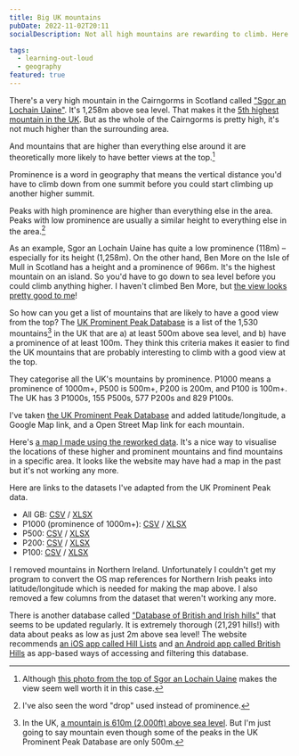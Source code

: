 ```yaml
---
title: Big UK mountains
pubDate: 2022-11-02T20:11
socialDescription: Not all high mountains are rewarding to climb. Here are the most interesting ones.

tags:
  - learning-out-loud
  - geography
featured: true
---
```


There's a very high mountain in the Cairngorms in Scotland called ["Sgor an Lochain Uaine"](https://www.google.com/maps/d/viewer?mid=1iOCGBdsMcbORzRdTSw7klktqU_5OlKI&ll=57.05826366073055%2C-3.725758513285524&z=18). It's 1,258m above sea level. That makes it the [5th highest mountain in the UK](https://en.wikipedia.org/wiki/Sg%C3%B2r_an_Lochain_Uaine). But as the whole of the Cairngorms is pretty high, it's not much higher than the surrounding area.

And mountains that are higher than everything else around it are theoretically more likely to have better views at the top.[^1]

Prominence is a word in geography that means the vertical distance you'd have to climb down from one summit before you could start climbing up another higher summit.

Peaks with high prominence are higher than everything else in the area. Peaks with low prominence are usually a similar height to everything else in the area.[^2]

As an example, Sgor an Lochain Uaine has quite a low prominence (118m) – especially for its height (1,258m). On the other hand, Ben More on the Isle of Mull in Scotland has a height and a prominence of 966m. It's the highest mountain on an island. So you'd have to go down to sea level before you could climb anything higher. I haven't climbed Ben More, but [the view looks pretty good to me](https://www.walkhighlands.co.uk/mull/ben-more-mull.shtml#Step6)!

So how can you get a list of mountains that are likely to have a good view from the top? The [UK Prominent Peak Database](https://prominentpeaks.org.uk/index.php) is a list of the 1,530 mountains[^3] in the UK that are a) at least 500m above sea level, and b) have a prominence of at least 100m. They think this criteria makes it easier to find the UK mountains that are probably interesting to climb with a good view at the top.

They categorise all the UK's mountains by prominence. P1000 means a prominence of 1000m+, P500 is 500m+, P200 is 200m, and P100 is 100m+. The UK has 3 P1000s, 155 P500s, 577 P200s and 829 P100s.

I've taken [the UK Prominent Peak Database](https://prominentpeaks.org.uk/downloads.php) and added latitude/longitude, a Google Map link, and a Open Street Map link for each mountain.

Here's [a map I made using the reworked data](https://www.google.com/maps/d/viewer?mid=1iOCGBdsMcbORzRdTSw7klktqU_5OlKI). It's a nice way to visualise the locations of these higher and prominent mountains and find mountains in a specific area. It looks like the website may have had a map in the past but it's not working any more.

Here are links to the datasets I've adapted from the UK Prominent Peak data.

- All GB: [CSV](/files/big-uk-mountains/All_GB_Peaks_P100+_H500+.csv) / [XLSX](/files/big-uk-mountains/All_GB_Peaks_P100+_H500+.xlsx)
- P1000 (prominence of 1000m+): [CSV](/files/big-uk-mountains/P1000_GB_Peaks.csv) / [XLSX](/files/big-uk-mountains/P1000_GB_Peaks.xlsx)
- P500: [CSV](/files/big-uk-mountains/P500_GB_Peaks.csv) / [XLSX](/files/big-uk-mountains/P500_GB_Peaks.xlsx)
- P200: [CSV](/files/big-uk-mountains/P200_GB_Peaks.csv) / [XLSX](/files/big-uk-mountains/P200_GB_Peaks.xlsx)
- P100: [CSV](/files/big-uk-mountains/P100_GB_Peaks.csv) / [XLSX](/files/big-uk-mountains/P100_GB_Peaks.xlsx)

I removed mountains in Northern Ireland. Unfortunately I couldn't get my program to convert the OS map references for Northern Irish peaks into latitude/longitude which is needed for making the map above. I also removed a few columns from the dataset that weren't working any more.

There is another database called ["Database of British and Irish hills"](http://www.hills-database.co.uk/downloads.html) that seems to be updated regularly. It is extremely thorough (21,291 hills!) with data about peaks as low as just 2m above sea level! The website recommends [an iOS app called Hill Lists](https://apps.apple.com/app/id315200683) and [an Android app called British Hills](https://play.google.com/store/apps/details?id=uk.colessoft.android.hilllist&hl=en_GB) as app-based ways of accessing and filtering this database.

[^1]: Although [this photo from the top of Sgor an Lochain Uaine](https://www.geograph.org.uk/photo/3067669) makes the view seem well worth it in this case.

[^2]: I've also seen the word "drop" used instead of prominence.

[^3]: In the UK, [a mountain is 610m (2,000ft) above sea level](https://en.wikipedia.org/wiki/Mountain#Definition). But I'm just going to say mountain even though some of the peaks in the UK Prominent Peak Database are only 500m.
